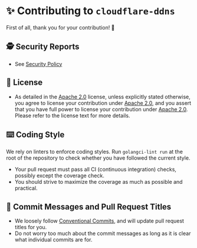 # ✨ Contributing to `cloudflare-ddns`

First of all, thank you for your contribution! 🤗

## 🕵️ Security Reports

- See [Security Policy](./SECURITY.markdown)

## 📜 License

- As detailed in the [Apache 2.0](./LICENSE) license, unless explicitly stated otherwise, you agree to license your contribution under [Apache 2.0](./LICENSE), and you assert that you have full power to license your contribution under [Apache 2.0](./LICENSE). Please refer to the license text for more details.

## ⌨️ Coding Style

We rely on linters to enforce coding styles. Run `golangci-lint run` at the root of the repository to check whether you have followed the current style.

- Your pull request must pass all CI (continuous integration) checks, possibly except the coverage check.
- You should strive to maximize the coverage as much as possible and practical.

## 📑 Commit Messages and Pull Request Titles

- We loosely follow [Conventional Commits](https://www.conventionalcommits.org/en/v1.0.0/), and will update pull request titles for you.
- Do not worry too much about the commit messages as long as it is clear what individual commits are for.
